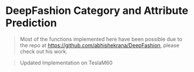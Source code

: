 # DeepFashion Category and Attribute Prediction

> Most of the functions implemented here have been possible due to the repo at https://github.com/abhishekrana/DeepFashion, please check out his work.

> Updated Implementation on TeslaM60